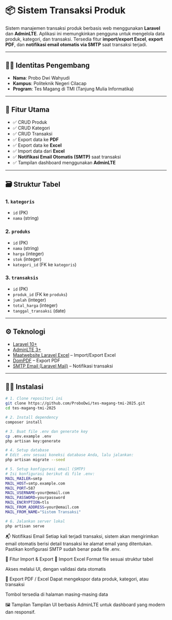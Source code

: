 # 📦 Sistem Transaksi Produk

Sistem manajemen transaksi produk berbasis web menggunakan **Laravel** dan **AdminLTE**. Aplikasi ini memungkinkan pengguna untuk mengelola data produk, kategori, dan transaksi. Tersedia fitur **import/export Excel**, **export PDF**, dan **notifikasi email otomatis via SMTP** saat transaksi terjadi.

---

## 🙋‍♂️ Identitas Pengembang

- **Nama**: Probo Dwi Wahyudi  
- **Kampus**: Politeknik Negeri Cilacap  
- **Program**: Tes Magang di TMI (Tanjung Mulia Informatika)

---

## 🚀 Fitur Utama

- ✅ CRUD Produk
- ✅ CRUD Kategori
- ✅ CRUD Transaksi
- ✅ Export data ke **PDF**
- ✅ Export data ke **Excel**
- ✅ Import data dari **Excel**
- ✅ **Notifikasi Email Otomatis (SMTP)** saat transaksi
- ✅ Tampilan dashboard menggunakan **AdminLTE**

---

## 🗃️ Struktur Tabel

### 1. `kategoris`
- `id` (PK)
- `nama` (string)

### 2. `produks`
- `id` (PK)
- `nama` (string)
- `harga` (integer)
- `stok` (integer)
- `kategori_id` (FK ke `kategoris`)

### 3. `transaksis`
- `id` (PK)
- `produk_id` (FK ke `produks`)
- `jumlah` (integer)
- `total_harga` (integer)
- `tanggal_transaksi` (date)

---

## ⚙️ Teknologi

- [Laravel 10+](https://laravel.com/)
- [AdminLTE 3+](https://adminlte.io/)
- [Maatwebsite Laravel Excel](https://laravel-excel.com/) – Import/Export Excel
- [DomPDF](https://github.com/barryvdh/laravel-dompdf) – Export PDF
- [SMTP Email (Laravel Mail)](https://laravel.com/docs/mail) – Notifikasi transaksi

---

## 🧑‍💻 Instalasi

```bash
# 1. Clone repositori ini
git clone https://github.com/ProboDwi/tes-magang-tmi-2025.git
cd tes-magang-tmi-2025

# 2. Install dependency
composer install

# 3. Buat file .env dan generate key
cp .env.example .env
php artisan key:generate

# 4. Setup database
# Edit .env sesuai koneksi database Anda, lalu jalankan:
php artisan migrate --seed

# 5. Setup konfigurasi email (SMTP)
# Isi konfigurasi berikut di file .env:
MAIL_MAILER=smtp
MAIL_HOST=smtp.example.com
MAIL_PORT=587
MAIL_USERNAME=your@email.com
MAIL_PASSWORD=yourpassword
MAIL_ENCRYPTION=tls
MAIL_FROM_ADDRESS=your@email.com
MAIL_FROM_NAME="Sistem Transaksi"

# 6. Jalankan server lokal
php artisan serve
```

📬 Notifikasi Email
Setiap kali terjadi transaksi, sistem akan mengirimkan email otomatis berisi detail transaksi ke alamat email yang ditentukan. Pastikan konfigurasi SMTP sudah benar pada file .env.

📁 Fitur Import & Export
🔽 Import Excel
Format file sesuai struktur tabel

Akses melalui UI, dengan validasi data otomatis

🔼 Export PDF / Excel
Dapat mengekspor data produk, kategori, atau transaksi

Tombol tersedia di halaman masing-masing data

🖼️ Tampilan
Tampilan UI berbasis AdminLTE untuk dashboard yang modern dan responsif.
